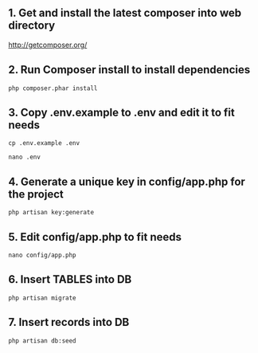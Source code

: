 ## 1. Get and install the latest composer into web directory
http://getcomposer.org/

## 2. Run Composer install to install dependencies
`php composer.phar install`

## 3. Copy .env.example to .env and edit it to fit needs
`cp .env.example .env`

`nano .env`

## 4. Generate a unique key in config/app.php for the project
`php artisan key:generate`

## 5. Edit config/app.php to fit needs
`nano config/app.php`

## 6. Insert TABLES into DB
`php artisan migrate`

## 7. Insert records into DB
`php artisan db:seed`
